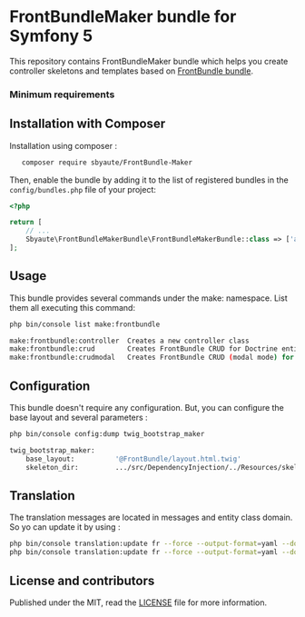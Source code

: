 # FrontBundleMaker bundle for Symfony 5

This repository contains FrontBundleMaker bundle which helps you create controller skeletons and templates based on [FrontBundle bundle](https://github.com/sbyaute/FrontBundleBundle).

### Minimum requirements 

## Installation with Composer

Installation using composer :

```bash
   composer require sbyaute/FrontBundle-Maker
```

Then, enable the bundle by adding it to the list of registered bundles in the `config/bundles.php` file of your project:

```php
<?php

return [
    // ...
    Sbyaute\FrontBundleMakerBundle\FrontBundleMakerBundle::class => ['all' => true],
];
```

## Usage

This bundle provides several commands under the make: namespace. List them all executing this command:

```sh
php bin/console list make:frontbundle

make:frontbundle:controller  Creates a new controller class
make:frontbundle:crud        Creates FrontBundle CRUD for Doctrine entity class
make:frontbundle:crudmodal   Creates FrontBundle CRUD (modal mode) for Doctrine entity class
```

## Configuration

This bundle doesn't require any configuration. But, you can configure the base layout and several parameters :

```sh
php bin/console config:dump twig_bootstrap_maker

twig_bootstrap_maker:
    base_layout:          '@FrontBundle/layout.html.twig'
    skeleton_dir:         .../src/DependencyInjection/../Resources/skeleton/

```

## Translation

The translation messages are located in messages and entity class domain. So yo can update it by using :

```bash
php bin/console translation:update fr --force --output-format=yaml --domain=messages
php bin/console translation:update fr --force --output-format=yaml --domain=[entity class]
```

## License and contributors

Published under the MIT, read the [LICENSE](LICENSE) file for more information.
